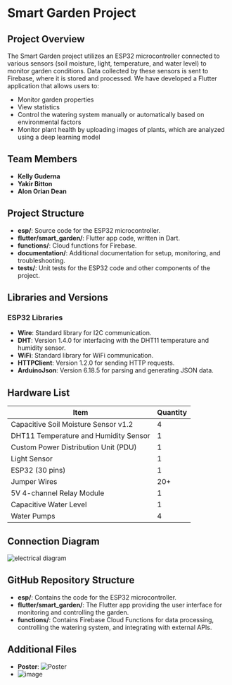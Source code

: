 # Smart Garden Project

## Project Overview

The Smart Garden project utilizes an ESP32 microcontroller connected to various sensors (soil moisture, light, temperature, and water level) to monitor garden conditions. Data collected by these sensors is sent to Firebase, where it is stored and processed. We have developed a Flutter application that allows users to:

- Monitor garden properties
- View statistics
- Control the watering system manually or automatically based on environmental factors
- Monitor plant health by uploading images of plants, which are analyzed using a deep learning model

## Team Members

- **Kelly Guderna**
- **Yakir Bitton**
- **Alon Orian Dean**

## Project Structure

- **esp/**: Source code for the ESP32 microcontroller.
- **flutter/smart_garden/**: Flutter app code, written in Dart.
- **functions/**: Cloud functions for Firebase.
- **documentation/**: Additional documentation for setup, monitoring, and troubleshooting.
- **tests/**: Unit tests for the ESP32 code and other components of the project.

## Libraries and Versions

### ESP32 Libraries

- **Wire**: Standard library for I2C communication.
- **DHT**: Version 1.4.0 for interfacing with the DHT11 temperature and humidity sensor.
- **WiFi**: Standard library for WiFi communication.
- **HTTPClient**: Version 1.2.0 for sending HTTP requests.
- **ArduinoJson**: Version 6.18.5 for parsing and generating JSON data.

## Hardware List

| Item                                    | Quantity |
|-----------------------------------------|----------|
| Capacitive Soil Moisture Sensor v1.2    | 4        |
| DHT11 Temperature and Humidity Sensor   | 1        |
| Custom Power Distribution Unit (PDU)    | 1        |
| Light Sensor                             | 1        |
| ESP32 (30 pins)                         | 1        |
| Jumper Wires                            | 20+      |
| 5V 4-channel Relay Module                | 1        |
| Capacitive Water Level               | 1        |
| Water Pumps                             | 4        |

## Connection Diagram
![electrical diagram](https://github.com/user-attachments/assets/b3a0b57c-aa14-4a35-9b67-ce32c08bfb01)



## GitHub Repository Structure

- **esp/**: Contains the code for the ESP32 microcontroller.
- **flutter/smart_garden/**: The Flutter app providing the user interface for monitoring and controlling the garden.
- **functions/**: Contains Firebase Cloud Functions for data processing, controlling the watering system, and integrating with external APIs.

## Additional Files

- **Poster**: ![Poster](https://github.com/user-attachments/assets/a955e805-6278-41c9-8c50-790348a25ae5)
- ![image](https://github.com/user-attachments/assets/e6bcae2c-aad0-4df1-a17a-d646bebfecef)



